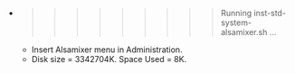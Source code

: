 * >>>>>>>>> Running inst-std-system-alsamixer.sh ...
  * Insert Alsamixer menu in Administration.
  * Disk size = 3342704K. Space Used = 8K.
